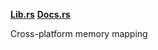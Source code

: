 **[Lib.rs](https://lib.rs/crates/memmap2)**
**[Docs.rs](https://docs.rs/memmap2)**

Cross-platform memory mapping